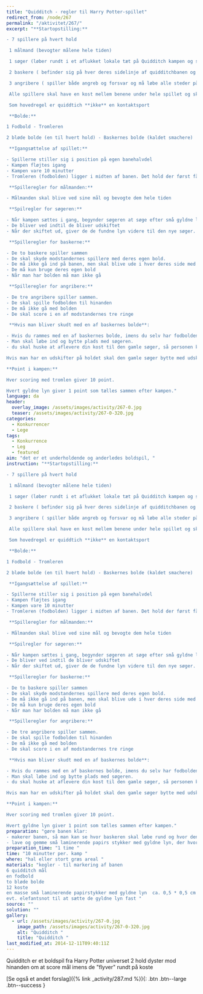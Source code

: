 ```yaml
---
title: "Quidditch - regler til Harry Potter-spillet"
redirect_from: /node/267
permalink: "/aktivitet/267/"
excerpt: "**Startopstilling:**

- 7 spillere på hvert hold

 1 målmand (bevogter målene hele tiden)

 1 søger (løber rundt i et aflukket lokale tæt på Quidditch kampen og samler gyldne lyn)

 2 baskere ( befinder sig på hver deres sidelinje af quidditchbanen og kan kun løbe frem og tilbage)

 3 angribere ( spiller både angreb og forsvar og må løbe alle steder på banen)

 Alle spillere skal have en kost mellem benene under hele spillet og skal hele tiden have en hånd på kosten, undtagen søgeren

 Som hovedregel er quiddtich **ikke** en kontaktsport

 **Bolde:**

1 Fodbold - Tromleren

2 bløde bolde (en til hvert hold) - Baskernes bolde (kaldet smachere)

 **Igangsættelse af spillet:**

- Spillerne stiller sig i position på egen banehalvdel
- Kampen fløjtes igang
- Kampen vare 10 minutter
- Tromleren (fodbolden) ligger i midten af banen. Det hold der først får fat i den, når kampen fløjtes igang starter med bolden.

 **Spilleregler for målmanden:**

- Målmanden skal blive ved sine mål og bevogte dem hele tiden

 **Spilregler for søgeren:**

- Når kampen sættes i gang, begynder søgeren at søge efter små gyldne lyn i det tildelte lokale
- De bliver ved indtil de bliver udskiftet
- Når der skiftet ud, giver de de fundne lyn videre til den nye søger.

 **Spilleregler for baskerne:**

- De to baskere spiller sammen
- De skal skyde modstandernes spillere med deres egen bold.
- De må ikke gå ind på banen, men skal blive ude i hver deres side med mindre bolden bliver liggende på banen. I dette tilfælde må man gerne hente bolden, og gå ud i siden igen med den. Først når man er ude i siden igen, må man skyde.
- De må kun bruge deres egen bold
- Når man har bolden må man ikke gå

 **Spilleregler for angribere:**

- De tre angribere spiller sammen.
- De skal spille fodbolden til hinanden
- De må ikke gå med bolden
- De skal score i en af modstandernes tre ringe

 **Hvis man bliver skudt med en af baskernes bolde**:

- Hvis du rammes med en af baskernes bolde, imens du selv har fodbolden ( tromleren) er du _død_
- Man skal løbe ind og bytte plads med søgeren.
- du skal huske at aflevere din kost til den gamle søger, så personen kan overtage din plads

Hvis man har en udskifter på holdet skal den gamle søger bytte med udskifteren og udskifteren skal spille på banen i stedet for personen der blev skudt.

**Point i kampen:**

Hver scoring med tromlen giver 10 point.

Hvert gyldne lyn giver 1 point som tælles sammen efter kampen."
language: da
header:
  overlay_image: /assets/images/activity/267-0.jpg
  teaser: /assets/images/activity/267-0-320.jpg
categories:
  - Konkurrencer
  - Lege
tags:
  - Konkurrence
  - Leg
  - featured
aim: "det er et underholdende og anderledes boldspil, "
instruction: "**Startopstilling:**

- 7 spillere på hvert hold

 1 målmand (bevogter målene hele tiden)

 1 søger (løber rundt i et aflukket lokale tæt på Quidditch kampen og samler gyldne lyn)

 2 baskere ( befinder sig på hver deres sidelinje af quidditchbanen og kan kun løbe frem og tilbage)

 3 angribere ( spiller både angreb og forsvar og må løbe alle steder på banen)

 Alle spillere skal have en kost mellem benene under hele spillet og skal hele tiden have en hånd på kosten, undtagen søgeren

 Som hovedregel er quiddtich **ikke** en kontaktsport

 **Bolde:**

1 Fodbold - Tromleren

2 bløde bolde (en til hvert hold) - Baskernes bolde (kaldet smachere)

 **Igangsættelse af spillet:**

- Spillerne stiller sig i position på egen banehalvdel
- Kampen fløjtes igang
- Kampen vare 10 minutter
- Tromleren (fodbolden) ligger i midten af banen. Det hold der først får fat i den, når kampen fløjtes igang starter med bolden.

 **Spilleregler for målmanden:**

- Målmanden skal blive ved sine mål og bevogte dem hele tiden

 **Spilregler for søgeren:**

- Når kampen sættes i gang, begynder søgeren at søge efter små gyldne lyn i det tildelte lokale
- De bliver ved indtil de bliver udskiftet
- Når der skiftet ud, giver de de fundne lyn videre til den nye søger.

 **Spilleregler for baskerne:**

- De to baskere spiller sammen
- De skal skyde modstandernes spillere med deres egen bold.
- De må ikke gå ind på banen, men skal blive ude i hver deres side med mindre bolden bliver liggende på banen. I dette tilfælde må man gerne hente bolden, og gå ud i siden igen med den. Først når man er ude i siden igen, må man skyde.
- De må kun bruge deres egen bold
- Når man har bolden må man ikke gå

 **Spilleregler for angribere:**

- De tre angribere spiller sammen.
- De skal spille fodbolden til hinanden
- De må ikke gå med bolden
- De skal score i en af modstandernes tre ringe

 **Hvis man bliver skudt med en af baskernes bolde**:

- Hvis du rammes med en af baskernes bolde, imens du selv har fodbolden ( tromleren) er du _død_
- Man skal løbe ind og bytte plads med søgeren.
- du skal huske at aflevere din kost til den gamle søger, så personen kan overtage din plads

Hvis man har en udskifter på holdet skal den gamle søger bytte med udskifteren og udskifteren skal spille på banen i stedet for personen der blev skudt.

**Point i kampen:**

Hver scoring med tromlen giver 10 point.

Hvert gyldne lyn giver 1 point som tælles sammen efter kampen."
preparation: "gøre banen klar:
- makerer banen, så man kan se hvor baskeren skal løbe rund og hvor den generelle bane er
- lave og gemme små laminerende papirs stykker med gyldne lyn, der hvor søgerens rum er "
preparation_time: "1 time "
time: "10 minutter per. kamp "
where: "hal eller stort græs areal "
materials: "kegler - til markering af banen
6 quidditch mål
en fodbold
to bløde bolde
12 koste
en masse små laminerende papirstykker med gyldne lyn  ca. 0,5 * 0,5 cm
evt. elefantsnot til at sætte de gyldne lyn fast "
source: ""
solution: ""
gallery:
  - url: /assets/images/activity/267-0.jpg
    image_path: /assets/images/activity/267-0-320.jpg
    alt: "Quidditch "
    title: "Quidditch "
last_modified_at: 2014-12-11T09:40:11Z
---
```


Quidditch er et boldspil fra Harry Potter universet 2 hold dyster mod hinanden om at score mål imens de "flyver" rundt på koste

[Se også et andet forslag]({% link _activity/287.md %}){: .btn .btn--large .btn--success }
